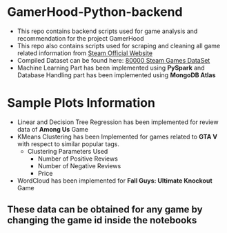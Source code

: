 # GamerHood-Python-backend

  - This repo contains backend scripts used for game analysis and recommendation for the project GamerHood
  - This repo also contains scripts used for scraping and cleaning all game related information from [Steam Official Website](https://store.steampowered.com/)
  - Compiled Dataset can be found here: [80000 Steam Games DataSet](https://www.kaggle.com/deepann/80000-steam-games-dataset)
  - Machine Learning Part has been implemented using **PySpark** and Database Handling part has been implemented using **MongoDB Atlas**
  
# Sample Plots Information
  
  - Linear and Decision Tree Regression has been implemented for review data of **Among Us** Game
  - KMeans Clustering has been Implemented for games related to **GTA V** with respect to similar popular tags.
    - Clustering Parameters Used
      - Number of Positive Reviews
      - Number of Negative Reviews
      - Price
  - WordCloud has been implemented for **Fall Guys: Ultimate Knockout** Game

## These data can be obtained for any game by changing the game id inside the notebooks
 
